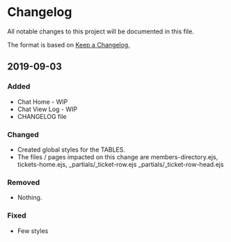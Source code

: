 # Changelog

All notable changes to this project will be documented in this file.

The format is based on [Keep a Changelog](https://keepachangelog.com/en/1.0.0/),

## 2019-09-03

### Added

- Chat Home - WIP
- Chat View Log - WIP
- CHANGELOG file

### Changed

- Created global styles for the TABLES.
- The files / pages impacted on this change are members-directory.ejs, tickets-home.ejs, \_partials/\_ticket-row.ejs \_partials/\_ticket-row-head.ejs

### Removed

- Nothing.

### Fixed

- Few styles
